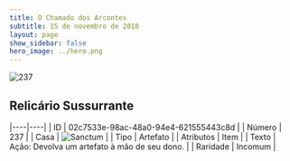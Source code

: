 ```yaml
---
title: O Chamado dos Arcontes
subtitle: 15 de novembro de 2018
layout: page
show_sidebar: false
hero_image: ../hero.png
---
```


![237](https://cdn.keyforgegame.com/media/card_front/pt/341_237_MMHF7CR6FMJ2_pt.png)

## Relicário Sussurrante

|----|----|
| ID | 02c7533e-98ac-48a0-94e4-621555443c8d |
| Número | 237 |
| Casa | ![Sanctum](https://archonarcana.com/images/thumb/c/c7/Sanctum.png/22px-Sanctum.png "Santuário") |
| Tipo | Artefato |
| Atributos | Item |
| Texto | Ação: Devolva um artefato à mão de seu dono. |
| Raridade | Incomum |
